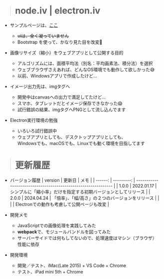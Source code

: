 > # node.iv | electron.iv

* サンプルページは、[ここ](https://gaku3iwa.github.io/node.iv/)
  * ~~uiは、全く凝っていません~~
  * Bootstrap を使って、かなり見た目を改変🤣

* 画像リサイズ（縮小）をウェブアプリとして公開する目的
  * アルゴリズムには、面積平均法（別名：平均画素法、積分法）を選択
  * ウェブブラウザさえあれば、どんなOS環境でも動作して欲しかった😅
  * 以前、Windowsアプリで作成したけど…

* イメージ出力先は、imgタグへ
  * 開発中はcanvasへの出力で満足してたけど…
  * スマホ、タブレットだとイメージ保存できなかった😱
  * 試行錯誤の結果、imgタグへPNGとして流し込んでます

* Electron実行環境の勉強
  * いろいろ試行錯誤中
  * ウェブアプリとしても、デスクトップアプリとしても、<br>
    Windowsでも、macOSでも、Linuxでも動く環境を目指してます

> # 更新履歴

* バージョン履歴
  | version |     更新日 | メモ                                                           |
  | ------: | ---------: | -------------------------------------------------------------- |
  |   1.0.0 | 2022.01.17 | シンプルに「縮小率」だけを指定する初期バージョンとしてリリース |
  |   2.0.0 | 2024.04.24 | 「倍率」、「幅/高さ」の２つのバージョンをリリース              |
  |         |            | Electronでの動作も考慮して公開ページも改変                     |

* 開発メモ
  * JavaScriptでの画像処理を実践してみた
  * **webpack**で、モジュールバンドルを図ってみた
  * サーバーサイドでは何もしてないので、処理速度はマシン（ブラウザ）性能に依存

* 開発環境
  * 開発／テスト、iMac(Late 2015) + VS Code + Chrome
  * テスト、iPad mini 5th + Chrome
